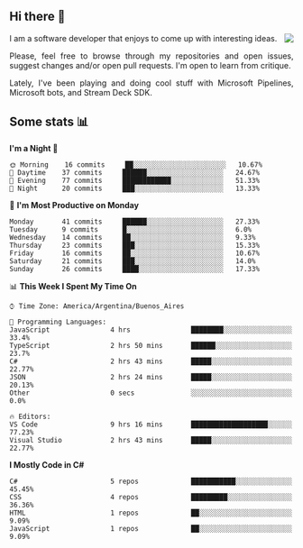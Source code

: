 ## Hi there :slightly_smiling_face:

<img src="https://github-readme-stats.vercel.app/api?username=victorgrycuk&show_icons=true&count_private=true&title_color=F7941E&icon_color=F7941E" align="right">

<p align="justify">
I am a software developer that enjoys to come up with interesting ideas.
<p/>

<p align= "justify">
Please, feel free to browse through my repositories and open issues, suggest changes and/or open pull requests. I'm open to learn from critique.
<p/>

<p align= "justify">
Lately, I've been playing and doing cool stuff with Microsoft Pipelines, Microsoft bots, and Stream Deck SDK.
<p/>

## Some stats :bar_chart:
<!--START_SECTION:waka-->
**I'm a Night 🦉** 

```text
🌞 Morning    16 commits     ██░░░░░░░░░░░░░░░░░░░░░░░   10.67% 
🌆 Daytime    37 commits     ██████░░░░░░░░░░░░░░░░░░░   24.67% 
🌃 Evening    77 commits     ████████████░░░░░░░░░░░░░   51.33% 
🌙 Night      20 commits     ███░░░░░░░░░░░░░░░░░░░░░░   13.33%

```
📅 **I'm Most Productive on Monday** 

```text
Monday       41 commits     ██████░░░░░░░░░░░░░░░░░░░   27.33% 
Tuesday      9 commits      █░░░░░░░░░░░░░░░░░░░░░░░░   6.0% 
Wednesday    14 commits     ██░░░░░░░░░░░░░░░░░░░░░░░   9.33% 
Thursday     23 commits     ███░░░░░░░░░░░░░░░░░░░░░░   15.33% 
Friday       16 commits     ██░░░░░░░░░░░░░░░░░░░░░░░   10.67% 
Saturday     21 commits     ███░░░░░░░░░░░░░░░░░░░░░░   14.0% 
Sunday       26 commits     ████░░░░░░░░░░░░░░░░░░░░░   17.33%

```


📊 **This Week I Spent My Time On** 

```text
⌚︎ Time Zone: America/Argentina/Buenos_Aires

💬 Programming Languages: 
JavaScript               4 hrs               ████████░░░░░░░░░░░░░░░░░   33.4% 
TypeScript               2 hrs 50 mins       ██████░░░░░░░░░░░░░░░░░░░   23.7% 
C#                       2 hrs 43 mins       █████░░░░░░░░░░░░░░░░░░░░   22.77% 
JSON                     2 hrs 24 mins       █████░░░░░░░░░░░░░░░░░░░░   20.13% 
Other                    0 secs              ░░░░░░░░░░░░░░░░░░░░░░░░░   0.0%

🔥 Editors: 
VS Code                  9 hrs 16 mins       ███████████████████░░░░░░   77.23% 
Visual Studio            2 hrs 43 mins       █████░░░░░░░░░░░░░░░░░░░░   22.77%

```

**I Mostly Code in C#** 

```text
C#                       5 repos             ███████████░░░░░░░░░░░░░░   45.45% 
CSS                      4 repos             █████████░░░░░░░░░░░░░░░░   36.36% 
HTML                     1 repos             ██░░░░░░░░░░░░░░░░░░░░░░░   9.09% 
JavaScript               1 repos             ██░░░░░░░░░░░░░░░░░░░░░░░   9.09%

```



<!--END_SECTION:waka-->
